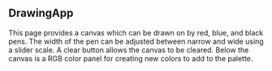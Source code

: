 ## DrawingApp

This page provides a canvas which can be drawn on by red, blue, and black pens.  The width of the pen can be adjusted between narrow and wide using a slider scale.  A clear button allows the canvas to be cleared.  Below the canvas is a RGB color panel for creating new colors to add to the palette.

